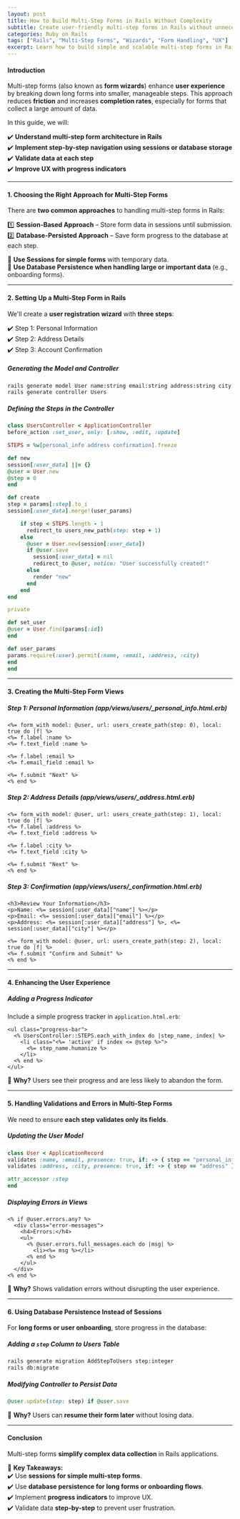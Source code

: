 ```yaml
---
layout: post  
title: How to Build Multi-Step Forms in Rails Without Complexity  
subtitle: Create user-friendly multi-step forms in Rails without unnecessary complexity  
categories: Ruby on Rails  
tags: ["Rails", "Multi-Step Forms", "Wizards", "Form Handling", "UX"]  
excerpt: Learn how to build simple and scalable multi-step forms in Rails, improving user experience and data handling while keeping the implementation clean and efficient.  
---
```


#### **Introduction**
Multi-step forms (also known as **form wizards**) enhance **user experience** by breaking down long forms into smaller, manageable steps. This approach reduces **friction** and increases **completion rates**, especially for forms that collect a large amount of data.

In this guide, we will:

✔️ **Understand multi-step form architecture in Rails**  
✔️ **Implement step-by-step navigation using sessions or database storage**  
✔️ **Validate data at each step**  
✔️ **Improve UX with progress indicators**

---

#### **1. Choosing the Right Approach for Multi-Step Forms**
There are **two common approaches** to handling multi-step forms in Rails:

1️⃣ **Session-Based Approach** – Store form data in sessions until submission.  
2️⃣ **Database-Persisted Approach** – Save form progress to the database at each step.

🚀 **Use Sessions for simple forms** with temporary data.  
🚀 **Use Database Persistence when handling large or important data** (e.g., onboarding forms).

---

#### **2. Setting Up a Multi-Step Form in Rails**
We'll create a **user registration wizard** with **three steps**:

✔️ Step 1: Personal Information  
✔️ Step 2: Address Details  
✔️ Step 3: Account Confirmation

##### **Generating the Model and Controller**
```sh  
rails generate model User name:string email:string address:string city:string  
rails generate controller Users  
```

##### **Defining the Steps in the Controller**
```rb  
class UsersController < ApplicationController  
before_action :set_user, only: [:show, :edit, :update]

STEPS = %w[personal_info address confirmation].freeze

def new  
session[:user_data] ||= {}  
@user = User.new  
@step = 0  
end

def create  
step = params[:step].to_i  
session[:user_data].merge!(user_params)

    if step < STEPS.length - 1  
      redirect_to users_new_path(step: step + 1)  
    else  
      @user = User.new(session[:user_data])  
      if @user.save  
        session[:user_data] = nil  
        redirect_to @user, notice: "User successfully created!"  
      else  
        render "new"  
      end  
    end  
end

private

def set_user  
@user = User.find(params[:id])  
end

def user_params  
params.require(:user).permit(:name, :email, :address, :city)  
end  
end  
```

---

#### **3. Creating the Multi-Step Form Views**
##### **Step 1: Personal Information (app/views/users/_personal_info.html.erb)**
```erb  
<%= form_with model: @user, url: users_create_path(step: 0), local: true do |f| %>  
<%= f.label :name %>  
<%= f.text_field :name %>

<%= f.label :email %>  
<%= f.email_field :email %>

<%= f.submit "Next" %>  
<% end %>  
```

##### **Step 2: Address Details (app/views/users/_address.html.erb)**
```erb  
<%= form_with model: @user, url: users_create_path(step: 1), local: true do |f| %>  
<%= f.label :address %>  
<%= f.text_field :address %>

<%= f.label :city %>  
<%= f.text_field :city %>

<%= f.submit "Next" %>  
<% end %>  
```

##### **Step 3: Confirmation (app/views/users/_confirmation.html.erb)**
```erb  
<h3>Review Your Information</h3>
<p>Name: <%= session[:user_data]["name"] %></p>  
<p>Email: <%= session[:user_data]["email"] %></p>  
<p>Address: <%= session[:user_data]["address"] %>, <%= session[:user_data]["city"] %></p>  

<%= form_with model: @user, url: users_create_path(step: 2), local: true do |f| %>  
<%= f.submit "Confirm and Submit" %>  
<% end %>  
```

---

#### **4. Enhancing the User Experience**
##### **Adding a Progress Indicator**
Include a simple progress tracker in `application.html.erb`:

```erb
<ul class="progress-bar">  
  <% UsersController::STEPS.each_with_index do |step_name, index| %>  
    <li class="<%= 'active' if index <= @step %>">  
      <%= step_name.humanize %>  
    </li>  
  <% end %>  
</ul>  
```  

📌 **Why?** Users see their progress and are less likely to abandon the form.

---

#### **5. Handling Validations and Errors in Multi-Step Forms**
We need to ensure **each step validates only its fields**.

##### **Updating the User Model**
```rb  
class User < ApplicationRecord  
validates :name, :email, presence: true, if: -> { step == "personal_info" }  
validates :address, :city, presence: true, if: -> { step == "address" }

attr_accessor :step  
end  
```

##### **Displaying Errors in Views**
```erb  
<% if @user.errors.any? %>
  <div class="error-messages">  
    <h4>Errors:</h4>  
    <ul>  
      <% @user.errors.full_messages.each do |msg| %>  
        <li><%= msg %></li>  
      <% end %>  
    </ul>  
  </div>  
<% end %>  
```  

🚀 **Why?** Shows validation errors without disrupting the user experience.

---

#### **6. Using Database Persistence Instead of Sessions**
For **long forms or user onboarding**, store progress in the database:

##### **Adding a `step` Column to Users Table**
```sh  
rails generate migration AddStepToUsers step:integer  
rails db:migrate  
```

##### **Modifying Controller to Persist Data**
```rb  
@user.update(step: step) if @user.save  
```

🚀 **Why?** Users can **resume their form later** without losing data.

---

#### **Conclusion**
Multi-step forms **simplify complex data collection** in Rails applications.

🚀 **Key Takeaways:**  
✔️ Use **sessions for simple multi-step forms**.  
✔️ Use **database persistence for long forms or onboarding flows**.  
✔️ Implement **progress indicators** to improve UX.  
✔️ Validate data **step-by-step** to prevent user frustration.

